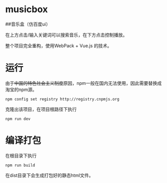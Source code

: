 # musicbox

##音乐盒（仿百度ui）

在上方点击/输入关键词可以搜索音乐，在下方点击控制播放。

整个项目完全重构，使用WebPack + Vue.js 的技术。

# 运行

由于~~中国的特色社会主义制度~~原因，npm一般在国内无法使用，因此需要替换成淘宝的npm源。

`npm config set registry http://registry.cnpmjs.org`

克隆出该项目，在项目根路径下执行

`npm run dev`


# 编译打包

在根目录下执行

`npm run build`

在dist目录下会生成打包好的静态html文件。
